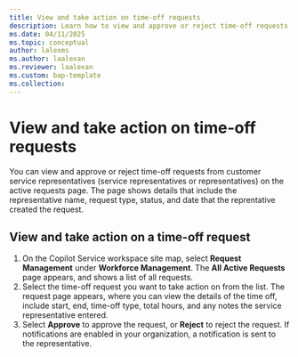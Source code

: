 ```yaml
---
title: View and take action on time-off requests
description: Learn how to view and approve or reject time-off requests in your organization.
ms.date: 04/11/2025
ms.topic: conceptual
author: lalexms
ms.author: laalexan
ms.reviewer: laalexan
ms.custom: bap-template
ms.collection:
---
```


# View and take action on time-off requests

You can view and approve or reject time-off requests from customer service representatives (service representatives or representatives) on the active requests page. The page shows details that include the representative name, request type, status, and date that the reprentative created the request.

## View and take action on a time-off request

1. On the Copilot Service workspace site map, select **Request Management** under **Workforce Management**. The **All Active Requests** page appears, and shows a list of all requests.
1. Select the time-off request you want to take action on from the list. The request page appears, where you can view the details of the time off, include start, end, time-off type, total hours, and any notes the service representative entered.
1. Select **Approve** to approve the request, or **Reject** to reject the request. If notifications are enabled in your organization, a notification is sent to the representative.

